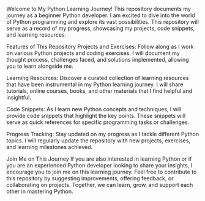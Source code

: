 Welcome to My Python Learning Journey!
This repository documents my journey as a beginner Python developer. I am excited to dive into the world of Python programming and explore its vast possibilities. This repository will serve as a record of my progress, showcasing my projects, code snippets, and learning resources.

Features of This Repository
Projects and Exercises: Follow along as I work on various Python projects and coding exercises. I will document my thought process, challenges faced, and solutions implemented, allowing you to learn alongside me.

Learning Resources: Discover a curated collection of learning resources that have been instrumental in my Python learning journey. I will share tutorials, online courses, books, and other materials that I find helpful and insightful.

Code Snippets: As I learn new Python concepts and techniques, I will provide code snippets that highlight the key points. These snippets will serve as quick references for specific programming tasks or challenges.

Progress Tracking: Stay updated on my progress as I tackle different Python topics. I will regularly update the repository with new projects, exercises, and learning milestones achieved.

Join Me on This Journey
If you are also interested in learning Python or if you are an experienced Python developer looking to share your insights, I encourage you to join me on this learning journey. Feel free to contribute to this repository by suggesting improvements, offering feedback, or collaborating on projects. Together, we can learn, grow, and support each other in mastering Python.